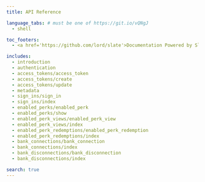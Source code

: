 ```yaml
---
title: API Reference

language_tabs: # must be one of https://git.io/vQNgJ
  - shell

toc_footers:
  - <a href='https://github.com/lord/slate'>Documentation Powered by Slate</a>

includes:
  - introduction
  - authentication
  - access_tokens/access_token
  - access_tokens/create
  - access_tokens/update
  - metadata
  - sign_ins/sign_in
  - sign_ins/index
  - enabled_perks/enabled_perk
  - enabled_perks/show
  - enabled_perk_views/enabled_perk_view
  - enabled_perk_views/index
  - enabled_perk_redemptions/enabled_perk_redemption
  - enabled_perk_redemptions/index
  - bank_connections/bank_connection
  - bank_connections/index
  - bank_disconnections/bank_disconnection
  - bank_disconnections/index

search: true
---
```

